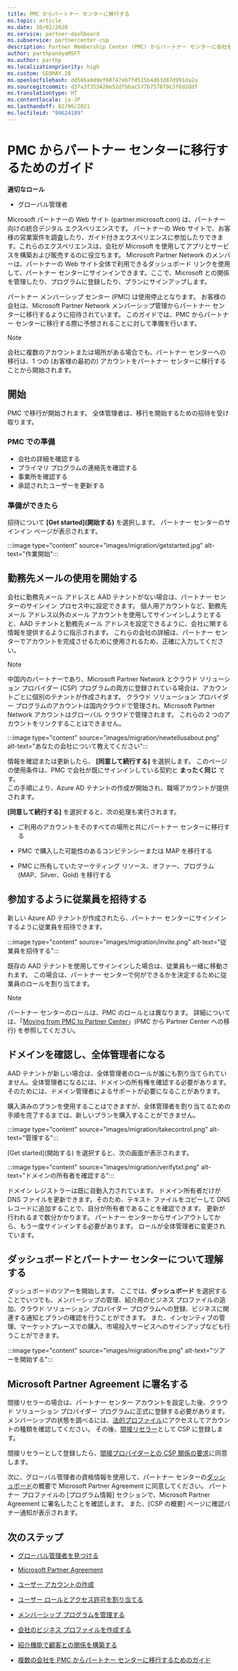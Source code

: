 ```yaml
---
title: PMC からパートナー センターに移行する
ms.topic: article
ms.date: 10/02/2020
ms.service: partner-dashboard
ms.subservice: partnercenter-csp
description: Partner Membership Center (PMC) からパートナー センターに会社を移行する方法について、必要な手順を含めて説明します。
author: parthpandyaMSFT
ms.author: parthp
ms.localizationpriority: high
ms.custom: SEOMAY.20
ms.openlocfilehash: dd566a6d9ef60747eb7fd515b4d63d87d991da2a
ms.sourcegitcommit: d37a3f353426e52dfbbac577b7576f9c3f6d2ddf
ms.translationtype: HT
ms.contentlocale: ja-JP
ms.lasthandoff: 02/06/2021
ms.locfileid: "99624189"
---
```

# <a name="guide-to-migrating-from-pmc-to-partner-center"></a>PMC からパートナー センターに移行するためのガイド

**適切なロール**

- グローバル管理者

Microsoft パートナーの Web サイト (partner.microsoft.com) は、パートナー向けの統合デジタル エクスペリエンスです。 パートナーの Web サイトで、お客様の営業案件を調査したり、ガイド付きエクスペリエンスに参加したりできます。これらのエクスペリエンスは、会社が Microsoft を使用してアプリとサービスを構築および販売するのに役立ちます。 Microsoft Partner Network のメンバーは、パートナーの Web サイト全体で利用できるダッシュボード リンクを使用して、パートナー センターにサインインできます。ここで、Microsoft との関係を管理したり、プログラムに登録したり、プランにサインアップします。

パートナー メンバーシップ センター (PMC) は使用停止となります。 お客様の会社は、Microsoft Partner Network メンバーシップ管理からパートナー センターに移行するように招待されています。 このガイドでは、PMC からパートナー センターに移行する際に予想されることに対して準備を行います。

>[!NOTE]
>会社に複数のアカウントまたは場所がある場合でも、パートナー センターへの移行は、1 つの (お客様の最初の) アカウントをパートナー センターに移行することから開始されます。

## <a name="get-started"></a>開始

PMC で移行が開始されます。 全体管理者は、移行を開始するための招待を受け取ります。

### <a name="prepare-in-pmc"></a>PMC での準備

- 会社の詳細を確認する
- プライマリ プログラムの連絡先を確認する
- 事業所を確認する
- 承認されたユーザーを更新する

### <a name="when-youre-ready"></a>準備ができたら

招待について **[Get started]\(開始する\)** を選択します。 パートナー センターのサインイン ページが表示されます。

:::image type="content" source="images/migration/getstarted.jpg" alt-text="作業開始":::

## <a name="start-with-your-work-email"></a>勤務先メールの使用を開始する

会社に勤務先メール アドレスと AAD テナントがない場合は、パートナー センターのサインイン プロセス中に設定できます。 個人用アカウントなど、勤務先メール アドレス以外のメール アカウントを使用してサインインしようとすると、AAD テナントと勤務先メール アドレスを設定できるように、会社に関する情報を提供するように指示されます。 これらの会社の詳細は、パートナー センターでアカウントを完成させるために使用されるため、正確に入力してください。

>[!NOTE]
>中国内のパートナーであり、Microsoft Partner Network とクラウド ソリューション プロバイダー (CSP) プログラムの両方に登録されている場合は、アカウントごとに個別のテナントが作成されます。 クラウド ソリューション プロバイダー プログラムのアカウントは国内クラウドで管理され、Microsoft Partner Network アカウントはグローバル クラウドで管理されます。 これらの 2 つのアカウントをリンクすることはできません。

:::image type="content" source="images/migration/newtellusabout.png" alt-text="あなたの会社について教えてください":::

情報を確認または更新したら、 **[同意して続行する]** を選択します。
このページの使用条件は、PMC で会社が既にサインインしている契約と **まったく同じ** です。  
この手順により、Azure AD テナントの作成が開始され、職場アカウントが提供されます。

**[同意して続行する]** を選択すると、次の処理も実行されます。

- ご利用のアカウントをそのすべての場所と共にパートナー センターに移行する

- PMC で購入した可能性のあるコンピテンシーまたは MAP を移行する

- PMC に所有していたマーケティング リソース、オファー、プログラム (MAP、Silver、Gold) を移行する

## <a name="invite-employees-to-join-you"></a>参加するように従業員を招待する

新しい Azure AD テナントが作成されたら、パートナー センターにサインインするように従業員を招待できます。

:::image type="content" source="images/migration/invite.png" alt-text="従業員を招待する":::

既存の AAD テナントを使用してサインインした場合は、従業員も一緒に移動されます。 この場合は、パートナー センターで何ができるかを決定するために従業員のロールを割り当てます。 

>[!NOTE] 
>パートナー センターのロールは、PMC のロールとは異なります。 詳細については、「[Moving from PMC to Partner Center](move-pmc-pc-map.md)」(PMC から Partner Center への移行) を参照してください。

## <a name="verify-your-domain-and-become-a-global-admin"></a>ドメインを確認し、全体管理者になる  

AAD テナントが新しい場合は、全体管理者のロールが誰にも割り当てられていません。全体管理者になるには、ドメインの所有権を確認する必要があります。 そのためには、ドメイン管理者によるサポートが必要になることがあります。

購入済みのプランを使用することはできますが、全体管理者を割り当てるための手順を完了するまでは、新しいプランを購入することができません。

:::image type="content" source="images/migration/takecontrol.png" alt-text="管理する":::

[Get started]\(開始する\) を選択すると、次の画面が表示されます。

:::image type="content" source="images/migration/verifytxt.png" alt-text="ドメインの所有者を確認する":::

ドメイン レジストラーは既に自動入力されています。 ドメイン所有者だけが DNS ファイルを更新できます。そのため、テキスト ファイルをコピーして DNS レコードに追加することで、自分が所有者であることを確認できます。 更新が行われるまで数分かかります。 パートナー センターからサインアウトしてから、もう一度サインインする必要があります。 ロールが全体管理者に変更されています。

## <a name="get-acquainted-with-your-dashboard-and-partner-center"></a>ダッシュボードとパートナー センターについて理解する

ダッシュボードのツアーを開始します。 ここでは、**ダッシュボード** を選択することでいつでも、メンバーシップの管理、紹介用のビジネス プロファイルの追加、クラウド ソリューション プロバイダー プログラムへの登録、ビジネスに関連する通知とプランの確認を行うことができます。 また、インセンティブの管理、マーケットプレースでの購入、市場投入サービスへのサインアップなども行うことができます。  

:::image type="content" source="images/migration/fre.png" alt-text="ツアーを開始する":::

## <a name="sign-the-microsoft-partner-agreement"></a>Microsoft Partner Agreement に署名する

間接リセラーの場合は、パートナー センター アカウントを設定した後、クラウド ソリューション プロバイダー プログラムに正式に登録する必要があります。 メンバーシップの状態を調べるには、[法的プロファイル](https://partner.microsoft.com/pcv/accountsettings/partnerprofile)にアクセスしてアカウントの種類を確認してください。 その後、[間接リセラー](enrolling-in-the-csp-program.md)として CSP に登録します。

 間接リセラーとして登録したら、[間接プロバイダーとの CSP 関係の要求](indirect-reseller-tasks-in-partner-center.md)に同意します。

次に、グローバル管理者の資格情報を使用して、パートナー センターの[ダッシュボード](https://partner.microsoft.com/pvc/dashboard)の概要で Microsoft Partner Agreement に同意してください。 パートナー プロファイルの [プログラム情報] セクションで、Microsoft Partner Agreement に署名したことを確認します。 また、[CSP の概要] ページに確認バナー通知が表示されます。 

## <a name="next-steps"></a>次のステップ

- [グローバル管理者を見つける](become-global-admin.md)

- [Microsoft Partner Agreement](microsoft-partner-agreement.md)

- [ユーザー アカウントの作成](create-user-accounts-and-set-permissions.md)

- [ユーザー ロールとアクセス許可を割り当てる](permissions-overview.md)

- [メンバーシップ プログラムを管理する](renew-mpn-offers.md)

- [会社のビジネス プロファイルを作成する](create-a-marketing-profile.md)

- [紹介機能で顧客との関係を構築する](manage-leads.md)

- [複数の会社を PMC からパートナー センターに移行するためのガイド](move-multiple-companies.md)
